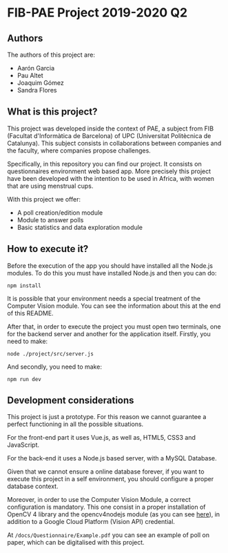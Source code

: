# FIB-PAE Project 2019-2020 Q2

## Authors
The authors of this project are:

* Aarón Garcia
* Pau Altet
* Joaquim Gómez
* Sandra Flores

## What is this project?

This project was developed inside the context of PAE, a subject from FIB (Facultat d'Informàtica de Barcelona) of UPC (Universitat Politècnica de Catalunya). This subject consists in collaborations between companies and the faculty, where companies propose challenges.

Specifically, in this repository you can find our project. It consists on questionnaires environment web based app. More precisely this project have been developed with the intention to be used in Africa, with women that are using menstrual cups.

With this project we offer:

* A poll creation/edition module
* Module to answer polls
* Basic statistics and data exploration module

## How to execute it?

Before the execution of the app you should have installed all the Node.js modules. To do this you must have installed Node.js and then you can do:

`npm install`

It is possible that your environment needs a special treatment of the Computer Vision module. You can see the information about this at the end of this README.

After that, in order to execute the project you must open two terminals, one for the backend server and another for the application itself. Firstly, you need to make:

`node ./project/src/server.js`

And secondly, you need to make:

`npm run dev`


## Development considerations

This project is just a prototype. For this reason we cannot guarantee a perfect functioning in all the possible situations.

For the front-end part it uses Vue.js, as well as, HTML5, CSS3 and JavaScript.

For the back-end it uses a Node.js based server, with a MySQL Database.

Given that we cannot ensure a online database forever, if you want to execute this project in a self environment, you should configure a proper database context.

Moreover, in order to use the Computer Vision Module, a correct configuration is mandatory. 
This one consist in a proper installation of OpenCV 4 library and the opencv4nodejs module (as you can see [here](https://www.npmjs.com/package/opencv4nodejs)), in addition to a Google Cloud Platform (Vision API) credential.

At `/docs/Questionnaire/Example.pdf` you can see an example of poll on paper, which can be digitalised with this project.



